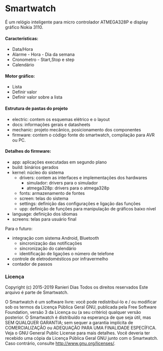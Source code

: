 # Smartwatch
É um relógio inteligente para micro controlador ATMEGA328P e display gráfico Nokia 3110.

#### Características:
- Data/Hora
- Alarme - Hora - Dia da semana
- Cronometro - Start,Stop e step
- Calendário

#### Motor gráfico:
- Lista
- Definir valor
- Definir valor sobre a lista

#### Estrutura de pastas do projeto
- electric: contem os esquemas elétrico e o layout
- docs: informações gerais e datasheets
- mechanic: projeto mecânico, posicionamento dos componentes
- firmware: contem o código fonte do smartwatch, compilação para AVR ou PC.


#### Detalhes do firmware:
+ app: aplicações executadas em segundo plano
+ build: binários gerados
+ kernel: núcleo do sistema
   + drivers: contem as interfaces e implementações dos hardwares
        + simulador: drivers para o simulador
        + atmega328p: drivers para o atmega328p
   + fonts: armazenamento de fontes
   + screen: telas do sistema
   + settings: definição das configurações e ligação das funções
   + upp: definição de funções para manipulação de gráficos baixo nível
+ language: definição dos idiomas
+ screens: telas para usuário final

Para o futuro:
+ integração com sistema Android, Bluetooth
    + sincronização das notificações
    + sincronização do calendário
    + identificação de ligações o número de telefone
+ controle de eletrodomésticos por infravermelho
+ contador de passos


### Licença
Copyright (c) 2015-2019 Ranieri Dias 
Todos os direitos reservados
Este arquivo é parte de Smartwatch.

O Smartwatch é um software livre: você pode redistribuí-lo e / ou modificar
sob os termos da Licença Pública Geral GNU, publicada pela
Free Software Foundation, versão 3 da Licença ou
(a seu critério) qualquer versão posterior.
O Smartwatch é distribuído na esperança de que seja útil,
mas SEM QUALQUER GARANTIA; sem sequer a garantia implícita de
COMERCIALIZAÇÃO ou ADEQUAÇÃO PARA UMA FINALIDADE ESPECÍFICA. Veja o
GNU General Public License para mais detalhes.
Você deveria ter recebido uma cópia da Licença Pública Geral GNU
junto com o Smartwatch. Caso contrário, consulte http://www.gnu.org/licenses/.

